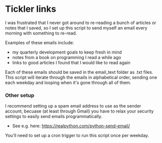 # Tickler links

I was frustrated that I never got around to re-reading a bunch of articles or notes that I saved, so I set up this script to send myself an email every morning with something to re-read. 

Examples of these emails include: 
- my quarterly development goals to keep fresh in mind
- notes from a book on programming I read a while ago
- links to good articles I found that I would like to read again

Each of these emails should be saved in the email_text folder as .txt files. This script will iterate through the emails in alphabetical order, sending one each weekday and looping when it's gone through all of them.

### Other setup

I recommend setting up a spam email address to use as the sender account, becuase (at least through Gmail) you have to relax your security settings to easily send emails programmatically. 
- See e.g. here: https://realpython.com/python-send-email/ 

You'll need to set up a cron trigger to run this script once per weekday. 